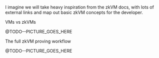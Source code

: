 I imagine we will take heavy inspiration from the zkVM docs, with lots of external links and map out basic zkVM concepts for the developer.

VMs vs zkVMs

@TODO--PICTURE\_GOES\_HERE

The full zkVM proving workflow

@TODO--PICTURE\_GOES\_HERE
